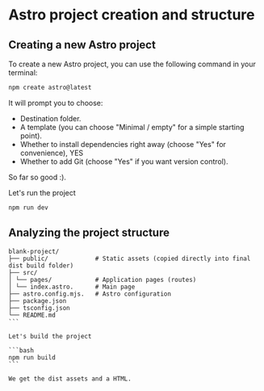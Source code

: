 # Astro project creation and structure

## Creating a new Astro project

To create a new Astro project, you can use the following command in your terminal:

```bash
npm create astro@latest
```

It will prompt you to choose:

- Destination folder.
- A template (you can choose "Minimal / empty" for a simple starting point).
- Whether to install dependencies right away (choose "Yes" for convenience), YES
- Whether to add Git (choose "Yes" if you want version control).

So far so good :).

Let's run the project

```bash
npm run dev
```

## Analyzing the project structure

````
blank-project/
├── public/             # Static assets (copied directly into final dist build folder)
├── src/
│ └── pages/            # Application pages (routes)
│ └── index.astro.      # Main page
├── astro.config.mjs.   # Astro configuration
├── package.json
├── tsconfig.json
└── README.md
```

Let's build the project

```bash
npm run build
```

We get the dist assets and a HTML.

